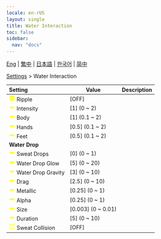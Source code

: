 ```yaml
---
locale: en-rUS
layout: single
title: Water Interaction
toc: false
sidebar:
  nav: "docs"
---
```

[Eng](/dancexr/menu/2025.4/actor/water_interaction) | [繁中](/tw/dancexr/menu/2025.4/actor/water_interaction) | [日本語](/jp/dancexr/menu/2025.4/actor/water_interaction) | [한국어](/kr/dancexr/menu/2025.4/actor/water_interaction) | [简中](/zh/dancexr/menu/2025.4/actor/water_interaction)

[Settings](../menu#Settings) > Water Interaction



| Setting | Value | Description |
| :--- | --- | :--- |
|<nobr>![check_on icon](/images/icon/ic_check_on.png) Ripple</nobr>| [OFF] | 
|<nobr>![slider icon](/images/icon/ic_slider.png) Intensity</nobr>| [1] (0 ~ 2) | 
|<nobr>![slider icon](/images/icon/ic_slider.png) Body</nobr>| [1] (0.1 ~ 2) | 
|<nobr>![slider icon](/images/icon/ic_slider.png) Hands</nobr>| [0.5] (0.1 ~ 2) | 
|<nobr>![slider icon](/images/icon/ic_slider.png) Feet</nobr>| [0.5] (0.1 ~ 2) | 
|<nobr> <b>Water Drop</b></nobr>|| 
|<nobr>![slider icon](/images/icon/ic_slider.png) Sweat Drops</nobr>| [0] (0 ~ 1) | 
|<nobr>![slider icon](/images/icon/ic_slider.png) Water Drop Glow</nobr>| [5] (0 ~ 20) | 
|<nobr>![slider icon](/images/icon/ic_slider.png) Water Drop Gravity</nobr>| [3] (0 ~ 10) | 
|<nobr>![slider icon](/images/icon/ic_slider.png) Drag</nobr>| [2.5] (0 ~ 10) | 
|<nobr>![slider icon](/images/icon/ic_slider.png) Metallic</nobr>| [0.25] (0 ~ 1) | 
|<nobr>![slider icon](/images/icon/ic_slider.png) Alpha</nobr>| [0.25] (0 ~ 1) | 
|<nobr>![slider icon](/images/icon/ic_slider.png) Size</nobr>| [0.003] (0 ~ 0.01) | 
|<nobr>![slider icon](/images/icon/ic_slider.png) Duration</nobr>| [5] (0 ~ 10) | 
|<nobr>![check_off icon](/images/icon/ic_check_off.png) Sweat Collision</nobr>| [OFF] | 
